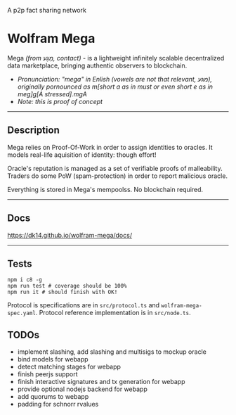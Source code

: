 A p2p fact sharing network

# Wolfram Mega

Mega *(from מַגָע, contact)* - is a lightweight infinitely scalable decentralized data marketplace, bringing authentic observers to blockchain.

* *Pronunciation: "mega" in Enlish (vowels are not that relevant, מגע), originally pornounced as m[short a as in must or even short e as in meg]g[A stressed].mgA*
* *Note: this is proof of concept*

---------

## Description

Mega relies on Proof-Of-Work in order to assign identities to oracles. It models real-life aquisition of identity: though effort!

Oracle's reputation is managed as a set of verifiable proofs of malleability. Traders do some PoW (spam-protection) in order to report malicious oracle.

Everything is stored in Mega's mempoolss. No blockchain required.

---

## Docs


https://dk14.github.io/wolfram-mega/docs/

---------

## Tests


```
npm i c8 -g
npm run test # coverage should be 100%
npm run it # should finish with OK!
```

Protocol is specifications are in `src/protocol.ts` and `wolfram-mega-spec.yaml`. Protocol reference implementation is in `src/node.ts`. 


## TODOs

- implement slashing, add slashing and multisigs to mockup oracle
- bind models for webapp
- detect matching stages for webapp
- finish peerjs support
- finish interactive signatures and tx generation for webapp
- provide optional nodejs backend for webapp
- add quorums to webapp
- padding for schnorr rvalues
